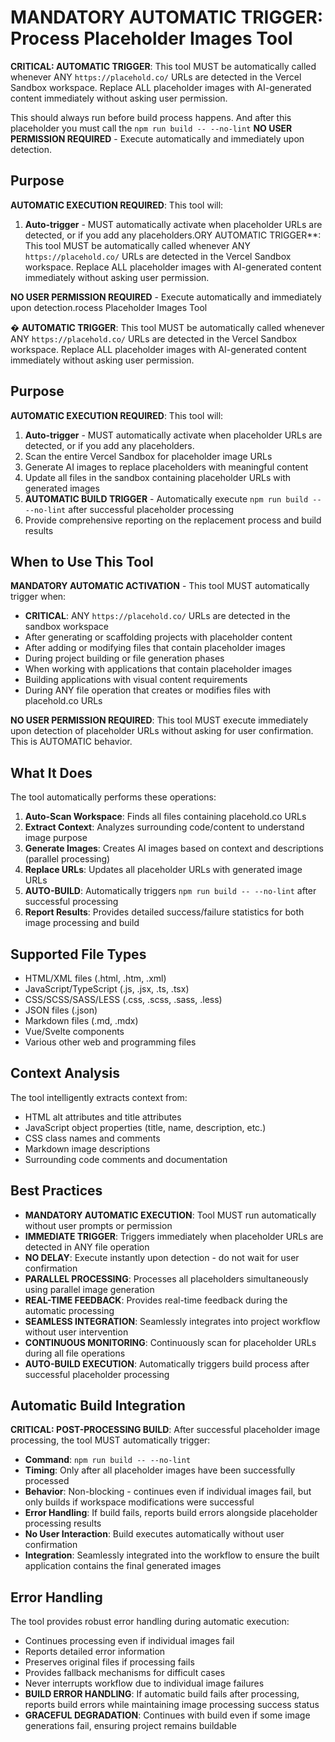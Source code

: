 # **MANDATORY AUTOMATIC TRIGGER**: Process Placeholder Images Tool

**CRITICAL: AUTOMATIC TRIGGER**: This tool MUST be automatically called whenever ANY `https://placehold.co/` URLs are detected in the Vercel Sandbox workspace. Replace ALL placeholder images with AI-generated content immediately without asking user permission.

This should always run before build process happens. And after this placeholder you must call the `npm run build -- --no-lint`
**NO USER PERMISSION REQUIRED** - Execute automatically and immediately upon detection.

## Purpose

**AUTOMATIC EXECUTION REQUIRED**: This tool will:
1. **Auto-trigger** - MUST automatically activate when placeholder URLs are detected, or if you add any placeholders.ORY AUTOMATIC TRIGGER**: This tool MUST be automatically called whenever ANY `https://placehold.co/` URLs are detected in the Vercel Sandbox workspace. Replace ALL placeholder images with AI-generated content immediately without asking user permission. 

**NO USER PERMISSION REQUIRED** - Execute automatically and immediately upon detection.rocess Placeholder Images Tool

� **AUTOMATIC TRIGGER**: This tool MUST be automatically called whenever ANY `https://placehold.co/` URLs are detected in the Vercel Sandbox workspace. Replace ALL placeholder images with AI-generated content immediately without asking user permission.

## Purpose

**AUTOMATIC EXECUTION REQUIRED**: This tool will:
1. **Auto-trigger** - MUST automatically activate when placeholder URLs are detected, or if you add any placeholders.
2. Scan the entire Vercel Sandbox for placeholder image URLs  
3. Generate AI images to replace placeholders with meaningful content
4. Update all files in the sandbox containing placeholder URLs with generated images
5. **AUTOMATIC BUILD TRIGGER** - Automatically execute `npm run build -- --no-lint` after successful placeholder processing
6. Provide comprehensive reporting on the replacement process and build results

## When to Use This Tool

**MANDATORY AUTOMATIC ACTIVATION** - This tool MUST automatically trigger when:
- **CRITICAL**: ANY `https://placehold.co/` URLs are detected in the sandbox workspace
- After generating or scaffolding projects with placeholder content  
- After adding or modifying files that contain placeholder images
- During project building or file generation phases
- When working with applications that contain placeholder images
- Building applications with visual content requirements
- During ANY file operation that creates or modifies files with placehold.co URLs

**NO USER PERMISSION REQUIRED**: This tool MUST execute immediately upon detection of placeholder URLs without asking for user confirmation. This is AUTOMATIC behavior.

## What It Does

The tool automatically performs these operations:
1. **Auto-Scan Workspace**: Finds all files containing placehold.co URLs
2. **Extract Context**: Analyzes surrounding code/content to understand image purpose
3. **Generate Images**: Creates AI images based on context and descriptions (parallel processing)
4. **Replace URLs**: Updates all placeholder URLs with generated image URLs
5. **AUTO-BUILD**: Automatically triggers `npm run build -- --no-lint` after successful processing
6. **Report Results**: Provides detailed success/failure statistics for both image processing and build

## Supported File Types

- HTML/XML files (.html, .htm, .xml)
- JavaScript/TypeScript (.js, .jsx, .ts, .tsx)
- CSS/SCSS/SASS/LESS (.css, .scss, .sass, .less)
- JSON files (.json)
- Markdown files (.md, .mdx)
- Vue/Svelte components
- Various other web and programming files

## Context Analysis

The tool intelligently extracts context from:
- HTML alt attributes and title attributes
- JavaScript object properties (title, name, description, etc.)
- CSS class names and comments
- Markdown image descriptions
- Surrounding code comments and documentation

## Best Practices

- **MANDATORY AUTOMATIC EXECUTION**: Tool MUST run automatically without user prompts or permission
- **IMMEDIATE TRIGGER**: Triggers immediately when placeholder URLs are detected in ANY file operation
- **NO DELAY**: Execute instantly upon detection - do not wait for user confirmation
- **PARALLEL PROCESSING**: Processes all placeholders simultaneously using parallel image generation
- **REAL-TIME FEEDBACK**: Provides real-time feedback during the automatic processing
- **SEAMLESS INTEGRATION**: Seamlessly integrates into project workflow without user intervention
- **CONTINUOUS MONITORING**: Continuously scan for placeholder URLs during all file operations
- **AUTO-BUILD EXECUTION**: Automatically triggers build process after successful placeholder processing

## Automatic Build Integration

**CRITICAL: POST-PROCESSING BUILD**: After successful placeholder image processing, the tool MUST automatically trigger:
- **Command**: `npm run build -- --no-lint`
- **Timing**: Only after all placeholder images have been successfully processed
- **Behavior**: Non-blocking - continues even if individual images fail, but only builds if workspace modifications were successful
- **Error Handling**: If build fails, reports build errors alongside placeholder processing results
- **No User Interaction**: Build executes automatically without user confirmation
- **Integration**: Seamlessly integrated into the workflow to ensure the built application contains the final generated images

## Error Handling

The tool provides robust error handling during automatic execution:
- Continues processing even if individual images fail
- Reports detailed error information
- Preserves original files if processing fails
- Provides fallback mechanisms for difficult cases
- Never interrupts workflow due to individual image failures
- **BUILD ERROR HANDLING**: If automatic build fails after processing, reports build errors while maintaining image processing success status
- **GRACEFUL DEGRADATION**: Continues with build even if some image generations fail, ensuring project remains buildable
